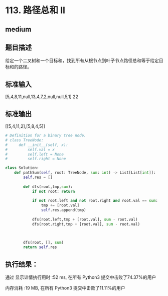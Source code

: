 # 113. 路径总和 II
## medium
## 题目描述
给定一个二叉树和一个目标和，找到所有从根节点到叶子节点路径总和等于给定目标和的路径。

## 标准输入
[5,4,8,11,null,13,4,7,2,null,null,5,1]
22
## 标准输出
[[5,4,11,2],[5,8,4,5]]
```python
# Definition for a binary tree node.
# class TreeNode:
#     def __init__(self, x):
#         self.val = x
#         self.left = None
#         self.right = None

class Solution:
    def pathSum(self, root: TreeNode, sum: int) -> List[List[int]]:
        self.res = []
        
        def dfs(root,tmp,sum):
            if not root: return 
            
            if not root.left and not root.right and root.val == sum:
                tmp += [root.val]
                self.res.append(tmp)
            
            dfs(root.left,tmp + [root.val], sum - root.val)
            dfs(root.right,tmp + [root.val], sum - root.val)
            
            

        dfs(root, [], sum)
        return self.res
```
## 执行结果：
通过
显示详情执行用时 :52 ms, 在所有 Python3 提交中击败了74.37%的用户

内存消耗 :19 MB, 在所有 Python3 提交中击败了11.11%的用户
